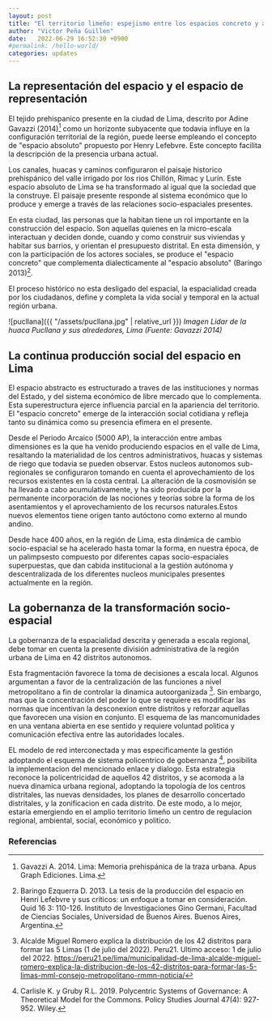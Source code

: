 ```yaml
---
layout: post
title: "El territorio limeño: espejismo entre los espacios concreto y abstracto"
author: "Victor Peña Guillen"
date:   2022-06-29 16:52:30 +0900
#permalink: /hello-world/
categories: updates
---
```


## La representación del espacio y el espacio de representación

El tejido prehispanico presente en la ciudad de Lima, descrito por Adine Gavazzi (2014)[^1] como un horizonte subyacente que todavia influye en la configuración territorial de la región, puede leerse empleando el concepto de "espacio absoluto" propuesto por Henry Lefebvre. Este concepto facilita la descripción de la presencia urbana actual.

Los canales, huacas y caminos configuraron el paisaje historico prehispánico del valle irrigado por los rios Chillón, Rimac y Lurín. Este espacio absoluto de Lima se ha transformado al igual que la sociedad que la construye. El paisaje presente responde al sistema económico que lo produce y emerge a través de las relaciones socio-espaciales presentes.

En esta ciudad, las personas que la habitan tiene un rol importante en la construcción del espacio. Son aquellas quienes en la micro-escala interactuan y deciden donde, cuando y como construir sus viviendas y habitar sus barrios, y orientan el presupuesto distrital. En esta dimensión, y con la participación de los actores sociales, se produce el "espacio concreto" que complementa dialecticamente al "espacio absoluto" (Baringo 2013)[^2].

El proceso histórico no esta desligado del espacial, la espacialidad creada por los ciudadanos, define y completa la vida social y temporal en la actual región urbana.

![pucllana]({{ "/assets/pucllana.jpg" | relative_url }})
*Imagen Lidar de la huaca Pucllana y sus alrededores, Lima (Fuente: Gavazzi 2014)*

## La continua producción social del espacio en Lima

El espacio abstracto es estructurado a traves de las instituciones y normas del Estado, y del sistema económico de libre mercado que lo complementa. Esta superestructura ejerce influencia parcial en la apariencia del territorio. El "espacio concreto" emerge de la interacción social cotidiana y refleja tanto su dinámica como su presencia efímera en el presente.

Desde el Periodo Arcaico (5000 AP), la interacción entre ambas dimensiones es la que ha venido produciendo espacios en el valle de Lima, resaltando la materialidad de los centros administrativos, huacas y sistemas de riego que todavia se pueden observar. Estos nucleos autonomos sub-regionales se configuraron tomando en cuenta el aprovechamiento de los recursos existentes en la costa central. La alteración de la cosmovisión se ha llevado a cabo acumulativamente, y ha sido producida por la permanente incorporación de las nociones y teorías sobre la forma de los asentamientos y el aprovechamiento de los recursos naturales.Estos nuevos elementos tiene origen tanto autóctono como externo al mundo andino.

Desde hace 400 años, en la región de Lima, esta dinámica de cambio socio-espacial se ha acelerado hasta tomar la forma, en nuestra época, de un palimpsesto compuesto por diferentes capas socio-espaciales superpuestas, que dan cabida institucional a la gestión autónoma y descentralizada de los diferentes nucleos municipales presentes actualmente en la región.

## La gobernanza de la transformación socio-espacial

La gobernanza de la espacialidad descrita y generada a escala regional, debe tomar en cuenta la presente división administrativa de la región urbana de Lima en 42 distritos autonomos.

Esta fragmentación favorece la toma de decisiones a escala local.
Algunos argumentan a favor de la centralización de las funciones a nivel metropolitano a fin de controlar la dinamica autoorganizada [^3]. Sin embargo, mas que la concentración del poder lo que se requiere es modificar las normas que incentivan la desconexion entre distritos y reforzar aquellas que favorecen una vision en conjunto. El esquema de las mancomunidades en una ventana abierta en ese sentido y requiere voluntad politica y comunicación efectiva entre las autoridades locales.

EL modelo de red interconectada y mas especificamente la gestión adoptando el esquema de sistema policentrico de gobernanza [^4], posibilita la implementacion del mencionado enlace y dialogo. Esta estrategia reconoce la policentricidad de aquellos 42 distritos, y se acomoda a la nueva dinamica urbana regional, adoptando la topología de los centros distritales, las nuevas densidades, los planes de desarrollo concertado distritales, y la zonificacion en cada distrito. De este modo, a lo mejor, estaría emergiendo en el amplio territorio limeño un centro de regulacion regional, ambiental, social, económico y politico.

### Referencias

[^1]: Gavazzi A. 2014. Lima: Memoria prehispánica de la traza urbana. Apus Graph Ediciones. Lima.

[^2]: Baringo Ezquerra D. 2013. La tesis de la producción del espacio en Henri Lefebvre y sus críticos: un enfoque a tomar en consideración. Quid 16 3: 110-126. Instituto de Investigaciones Gino Germani, Facultad de Ciencias Sociales, Universidad de Buenos Aires. Buenos Aires, Argentina.

[^3]: Alcalde Miguel Romero explica la distribución de los 42 distritos para formar las 5 Limas (1 de julio del 2022). Peru21. Ultimo acceso: 1 de julio del 2022. <https://peru21.pe/lima/municipalidad-de-lima-alcalde-miguel-romero-explica-la-distribucion-de-los-42-distritos-para-formar-las-5-limas-mml-consejo-metropolitano-rmmn-noticia/>

[^4]: Carlisle K. y Gruby R.L. 2019. Polycentric Systems of Governance: A Theoretical Model for the Commons. Policy Studies Journal 47(4): 927-952. Wiley.
